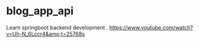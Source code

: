 # blog_app_api
Learn springboot backend development . https://www.youtube.com/watch?v=Uh-N_6Lccr4&amp;t=25768s 
